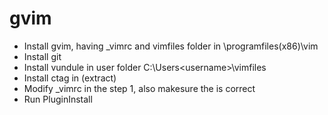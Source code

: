 # gvim
* Install gvim, having _vimrc and vimfiles folder in \programfiles(x86)\vim
* Install git
* Install vundule in user folder C:\Users\<username>\vimfiles
* Install ctag in <myPathABC> (extract)
* Modify _vimrc in the step 1, also makesure the <myPathABC> is correct
* Run PluginInstall 
